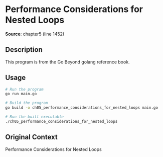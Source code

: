 # Performance Considerations for Nested Loops

**Source**: chapter5 (line 1452)

## Description

This program is from the Go Beyond golang reference book.

## Usage

```bash
# Run the program
go run main.go

# Build the program
go build -o ch05_performance_considerations_for_nested_loops main.go

# Run the built executable
./ch05_performance_considerations_for_nested_loops
```

## Original Context

Performance Considerations for Nested Loops
